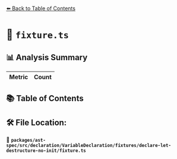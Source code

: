 [⬅️ Back to Table of Contents](../../../../../../../index.md)

# 📄 `fixture.ts`

## 📊 Analysis Summary

| Metric | Count |
|--------|-------|

## 📚 Table of Contents


## 🛠️ File Location:
📂 **`packages/ast-spec/src/declaration/VariableDeclaration/fixtures/declare-let-destructure-no-init/fixture.ts`**